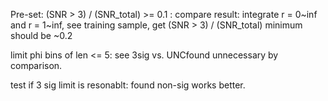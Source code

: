 Pre-set:
(SNR > 3) / (SNR_total)  >= 0.1 : 
compare result: integrate r = 0~inf and r = 1~inf, see training sample, get (SNR > 3) / (SNR_total)  minimum should be ~0.2

limit phi bins of len <= 5:
see 3sig vs. UNCfound unnecessary by comparison. 

test if 3 sig limit is resonablt:
found non-sig works better. 
